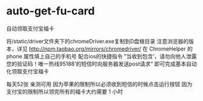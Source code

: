 # auto-get-fu-card
自动领取支付宝福卡

将/static/driver文件夹下的chromeDriver.exe复制到D盘根目录
注意浏览器的版本，详见 http://npm.taobao.org/mirrors/chromedriver/
在 ChromeHelper 的 phone 属性填上自己的手机号
配合ios的快捷指令
    ”当收到包含‘，请勿向他人泄露您的验证码！唯一热线95188’的短信时向服务器发送post请求“
即可完成基本自动化领取支付宝福卡

每天52张 亲测可用
因为苹果的限制所以必须收到短信的时候点击运行按钮
因为支付宝的限制所以领完所有的福卡大约需要 1 小时